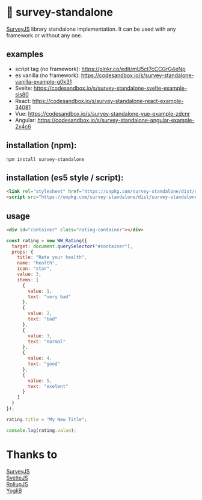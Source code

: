 # 🔌 survey-standalone
[SurveyJS](https://github.com/surveyjs/survey-library) library standalone implementation. It can be used with any framework or without any one.

## examples
* script tag (no framework): https://plnkr.co/edit/mU5ct7cCCGrG4eNp
* es vanilla (no framework): https://codesandbox.io/s/survey-standalone-vanilla-example-g0k31
* Svelte: https://codesandbox.io/s/survey-standalone-svelte-example-sis80
* React: https://codesandbox.io/s/survey-standalone-react-example-34081
* Vue: https://codesandbox.io/s/survey-standalone-vue-example-zdcnr
* Angular: https://codesandbox.io/s/survey-standalone-angular-example-2x4c6

## installation (npm): 
`npm install survey-standalone`

## installation (es5 style / script):  
```html
<link rel="stylesheet" href="https://unpkg.com/survey-standalone/dist/survey-standalone.css" />
<script src="https://unpkg.com/survey-standalone/dist/survey-standalone.min.js"></script>
```

## usage
```html
<div id="container" class="rating-container"></div>
```

```js
const rating = new WW_Rating({
  target: document.querySelector("#container"),
  props: {
    title: "Rate your health",
    name: "health",
    icon: "star",
    value: 3,
    items: [
      {
        value: 1,
        text: "very bad"
      },
      {
        value: 2,
        text: "bad"
      },
      {
        value: 3,
        text: "normal"
      },
      {
        value: 4,
        text: "good"
      },
      {
        value: 5,
        text: "exelent"
      }
    ]
  }
});

rating.title = "My New Title";

console.log(rating.value);
```

# Thanks to
[SurveyJS](https://surveyjs.io/)  
[SvelteJS](https://github.com/sveltejs/svelte)  
[RollupJS](https://github.com/rollup/rollup)  
[YogliB](https://github.com/YogliB/svelte-component-template)

